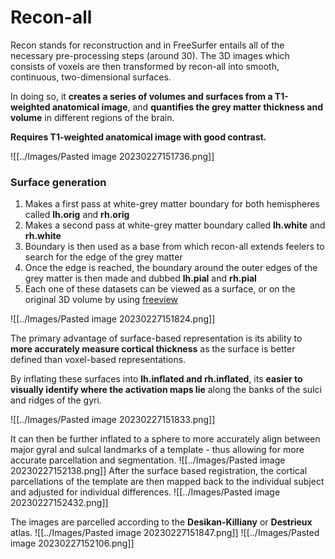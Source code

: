 # Recon-all

Recon stands for reconstruction and in FreeSurfer entails all of the necessary pre-processing steps (around 30). The 3D images which consists of voxels are then transformed by recon-all into smooth, continuous, two-dimensional surfaces.

In doing so, it **creates a series of volumes and surfaces from a T1-weighted anatomical image**, and **quantifies the grey matter thickness and volume** in different regions of the brain.

**Requires T1-weighted anatomical image with good contrast.**

![[../Images/Pasted image 20230227151736.png]]

### Surface generation

1.  Makes a first pass at white-grey matter boundary for both hemispheres called **lh.orig** and **rh.orig**
2.  Makes a second pass at white-grey matter boundary called **lh.white** and **rh.white**
3.  Boundary is then used as a base from which recon-all extends feelers to search for the edge of the grey matter
4.  Once the edge is reached, the boundary around the outer edges of the grey matter is then made and dubbed **lh.pial** and **rh.pial**
5.  Each one of these datasets can be viewed as a surface, or on the original 3D volume by using [freeview](https://andysbrainbook.readthedocs.io/en/latest/FreeSurfer/FS_ShortCourse/FS_06_Freeview.html#fs-06-freeview)

![[../Images/Pasted image 20230227151824.png]]

The primary advantage of surface-based representation is its ability to **more accurately measure cortical thickness** as the surface is better defined than voxel-based representations.

By inflating these surfaces into **lh.inflated and rh.inflated**, its **easier to visually identify where the activation maps lie** along the banks of the sulci and ridges of the gyri.

![[../Images/Pasted image 20230227151833.png]]

It can then be further inflated to a sphere to more accurately align between major gyral and sulcal landmarks of a template - thus allowing for more accurate parcellation and segmentation.
![[../Images/Pasted image 20230227152138.png]]
After the surface based registration, the cortical parcellations of the template are then mapped back to the individual subject and adjusted for individual differences.
![[../Images/Pasted image 20230227152432.png]]

The images are parcelled according to the **Desikan-Killiany** or **Destrieux** atlas.
![[../Images/Pasted image 20230227151847.png]]
![[../Images/Pasted image 20230227152106.png]]